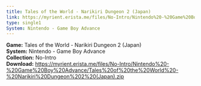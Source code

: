 ```yaml
---
title: Tales of the World - Narikiri Dungeon 2 (Japan)
link: https://myrient.erista.me/files/No-Intro/Nintendo%20-%20Game%20Boy%20Advance/Tales%20of%20the%20World%20-%20Narikiri%20Dungeon%202%20(Japan).zip
type: single1
System: Nintendo - Game Boy Advance
---
```

<b>Game:</b> Tales of the World - Narikiri Dungeon 2 (Japan)<br>
<b>System:</b> Nintendo - Game Boy Advance<br>
<b>Collection:</b> No-Intro<br>
<b>Download:</b> https://myrient.erista.me/files/No-Intro/Nintendo%20-%20Game%20Boy%20Advance/Tales%20of%20the%20World%20-%20Narikiri%20Dungeon%202%20(Japan).zip